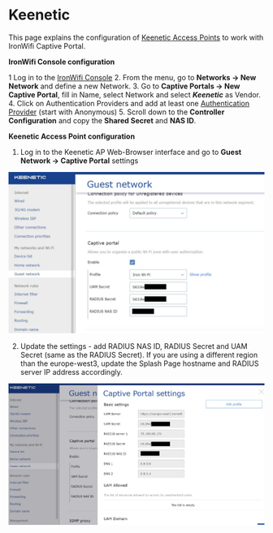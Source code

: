 # Keenetic

This page explains the configuration of [Keenetic Access Points](https://keenetic.com) to work with IronWifi Captive Portal.

**IronWifi Console configuration**

1 Log in to the [IronWifi Console](https://console.ironwifi.com/)
2. From the menu, go to **Networks -> New Network** and define a new Network.
3. Go to **Captive Portals -> New Captive Portal**, fill in Name, select Network and select **_Keenetic_** as Vendor.
4. Click on Authentication Providers and add at least one [Authentication Provider](https://www.ironwifi.com/user-guide/captive-portals/authentication-providers/) (start with Anonymous)
5. Scroll down to the **Controller Configuration** and copy the **Shared Secret** and **NAS ID**.

**Keenetic Access Point configuration**

1. Log in to the Keenetic AP Web-Browser interface and go to **Guest Network -> Captive Portal** settings

![firstScreen](keenetik/keenetic1.png)

2. Update the settings - add RADIUS NAS ID, RADIUS Secret and UAM Secret (same as the RADIUS Secret). If you are using a different region than the europe-west3, update the Splash Page hostname and RADIUS server IP address accordingly.

![firstScreen](keenetik/keenetic2.png)
